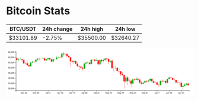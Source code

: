 # Bitcoin Stats

BTC/USDT|24h change|24h high|24h low|
|---|---|---|---|
|$33101.89|-2.75%|$35500.00|$32640.27|

<img src="./chart.svg">
